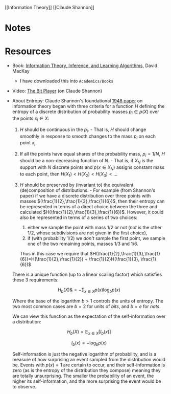 [[Information Theory]]
[[Claude Shannon]]

# Notes

# Resources
- Book: [Information Theory, Inference, and Learning Algorithms](http://www.inference.org.uk/mackay/itprnn/book.html), David MacKay
	- I have downloaded this into `Academics/Books`
- Video: [The Bit Player](https://thebitplayer.com/) (on Claude Shannon)
- About Entropy:
	Claude Shannon's foundational [1948 paper](https://en.wikipedia.org/wiki/A_Mathematical_Theory_of_Communication) on information theory began with three criteria for a function $H$ defining the entropy of a discrete distribution of probability masses $p_i\in p(X)$ over the points $x_i\in X$:
	1. $H$ should be continuous in the $p_i$. 
	  - That is, $H$ should change smoothly in response to smooth changes to the mass $p_i$ on each point $x_i$.
	2. If all the points have equal shares of the probability mass, $p_i=1/N$, $H$ should be a non-decreasing function of $N$. 
	  - That is, if $X_N$ is the support with $N$ discrete points and $p(x\in X_N)$ assigns constant mass to each point, then $H(X_1) < H(X_2) < H(X_3) < \dots$
	3. $H$ should be preserved by (invariant to) the equivalent (de)composition of distributions.
	  - For example (from Shannon's paper) if we have a discrete distribution over three points with masses $(\frac{1}{2},\frac{1}{3},\frac{1}{6})$, then their entropy can be represented in terms of a direct choice between the three and calculated $H(\frac{1}{2},\frac{1}{3},\frac{1}{6})$. However, it could also be represented in terms of a series of two choices: 
		1. either we sample the point with mass $1/2$ or not (_not_ is the other $1/2$, whose subdivisions are not given in the first choice), 
		2. if (with probability $1/2$) we _don't_ sample the first point, we sample one of the two remaining points, masses $1/3$ and $1/6$.

		Thus in this case we require that $H(\frac{1}{2},\frac{1}{3},\frac{1}{6})=H(\frac{1}{2},\frac{1}{2}) + \frac{1}{2}H(\frac{1}{3}, \frac{1}{6})$

	There is a unique function (up to a linear scaling factor) which satisfies these 3 requirements: 

	 $$H_b(X) \&= -\sum_{x\in X} p(x) \log_b p(x)$$

	Where the base of the logarithm $b>1$ controls the units of entropy. The two most common cases are $b=2$ for units of _bits_, and $b=e$ for _nats_.

	We can view this function as the expectation of the self-information over a distribution:

	$$H_b(X) = \mathbb{E}_{x\in X} \left[I_b(x)\right]$$

	$$I_b(x)=-\log_b p(x)$$

	Self-information is just the negative logarithm of probability, and is a measure of how surprising an event sampled from the distribution would be. Events with $p(x)=1$ are certain to occur, and their self-information is zero (as is the entropy of the distribution they compose) meaning they are totally unsurprising. The smaller the probability of an event, the higher its self-information, and the more surprising the event would be to observe. 
